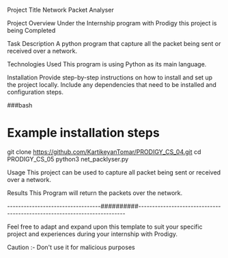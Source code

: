 Project Title
Network Packet Analyser 

Project Overview
Under the Internship program with Prodigy this project is being Completed

Task Description
A python program that capture all the packet being sent or received over a network.

Technologies Used
This program is using Python as its main language.

Installation
Provide step-by-step instructions on how to install and set up the project locally. Include any dependencies that need to be installed and configuration steps.

###bash

# Example installation steps
git clone https://github.com/KartikeyanTomar/PRODIGY_CS_04.git
cd PRODIGY_CS_05
python3 net_packlyser.py

Usage
This project can be used to capture all packet being sent or received over a network.

Results
This Program will return the packets over the network.

----------------------------------##########-------------------------------------------------------------------------

Feel free to adapt and expand upon this template to suit your specific project and experiences during your internship with Prodigy.

Caution :- Don't use it for malicious purposes
